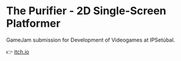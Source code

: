 # The Purifier - 2D Single-Screen Platformer

GameJam submission for Development of Videogames at IPSetúbal.

👉 [itch.io](https://darkratt-studios.itch.io/the-purifier)
